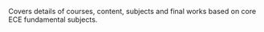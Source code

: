Covers details of courses, content, subjects and final works based on core ECE fundamental subjects.
